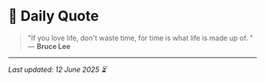 # 📜 Daily Quote

> "If you love life, don't waste time, for time is what life is made up of. "  
> — **Bruce Lee**

---

_Last updated: 12 June 2025 ⏳_
